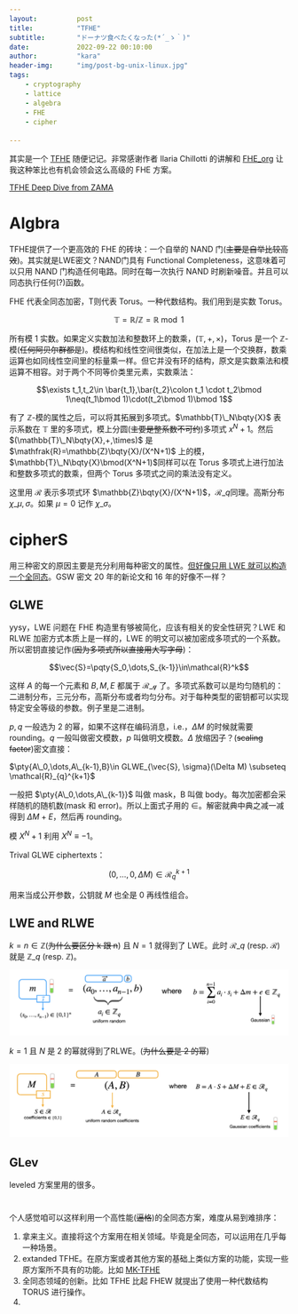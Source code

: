 ```yaml
---
layout:          post
title:           "TFHE"
subtitle:        "ドーナツ食べたくなった(*´_ゝ｀)"
date:            2022-09-22 00:10:00
author:          "kara"
header-img:      "img/post-bg-unix-linux.jpg"
tags:
    - cryptography
    - lattice
    - algebra
    - FHE
    - cipher

---
```


其实是一个 [TFHE](https://eprint.iacr.org/2018/421.pdf) 随便记记。非常感谢作者 Ilaria Chillotti 的讲解和 [FHE_org](https://www.youtube.com/watch?v=npoHSR6-oRw) 让我这种笨比也有机会领会这么高级的 FHE 方案。

[TFHE Deep Dive from ZAMA](https://www.zama.ai/post/tfhe-deep-dive-part-1)

# Algbra

TFHE提供了一个更高效的 FHE 的砖块：一个自举的 NAND 门(~~主要是自举比较高效~~)。其实就是LWE密文？NAND门具有 Functional Completeness，这意味着可以只用 NAND 门构造任何电路。同时在每一次执行 NAND 时刷新噪音。并且可以同态执行任何(?)函数。

FHE 代表全同态加密，T则代表 Torus。一种代数结构。我们用到是实数 Torus。

$$\mathbb{T}=\mathbb{R}/\mathbb{Z}=\mathbb{R}\bmod 1$$

所有模 1 实数。如果定义实数加法和整数环上的数乘，$(\mathbb{T},+,\times)$，Torus 是一个 $\mathbb{Z}$-模(~~任何阿贝尔群都是~~)。模结构和线性空间很类似，在加法上是一个交换群，数乘运算也如同线性空间里的标量乘一样。但它并没有环的结构，原文是实数乘法和模运算不相容。对于两个不同等价类里元素，实数乘法：

$$\exists t_1,t_2\in \bar{t_1},\bar{t_2}\colon t_1 \cdot t_2\bmod 1\neq(t_1\bmod 1)\cdot(t_2\bmod 1)\bmod 1$$

有了 $\mathbb{Z}$-模的属性之后，可以将其拓展到多项式。$\mathbb{T}\_N\bqty{X}$ 表示系数在 $\mathbb{T}$ 里的多项式，模上分圆(~~主要是整系数不可约~~)多项式 $x^N+1$。然后 $(\mathbb{T}\_N\bqty{X},+,\times)$ 是 $\mathfrak{R}=\mathbb{Z}\bqty{X}/(X^N+1)$ 上的模，$\mathbb{T}\_N\bqty{X}\bmod(X^N+1)$同样可以在 Torus 多项式上进行加法和整数多项式的数乘，但两个 Torus 多项式之间的乘法没有定义。

这里用 $\mathcal{R}$ 表示多项式环 $\mathbb{Z}\bqty{X}/(X^N+1)$，$\mathcal{R}\_q$同理。高斯分布 $\chi\_{\mu,\sigma}$。如果 $\mu=0$ 记作 $\chi\_\sigma$。

# cipherS

用三种密文的原因主要是充分利用每种密文的属性。[但好像只用 LWE 就可以构造一个全同态](./2022-09-01-homo.markdown)。GSW 密文 20 年的新论文和 16 年的好像不一样？

## GLWE

yysy，LWE 问题在 FHE 构造里有够被简化，应该有相关的安全性研究？LWE 和 RLWE 加密方式本质上是一样的，LWE 的明文可以被加密成多项式的一个系数。所以密钥直接记作(~~因为多项式所以直接用大写字母~~)：

$$\vec{S}=\pqty{S_0,\dots,S_{k-1}}\in\mathcal{R}^k$$

这样 $A$ 的每一个元素和 $B,M,E$ 都属于 $\mathcal{R\_q}$ 了。多项式系数可以是均匀随机的：二进制分布，三元分布，高斯分布或者均匀分布。对于每种类型的密钥都可以实现特定安全等级的参数。例子里是二进制。

$p,q$ 一般选为 2 的幂，如果不这样在编码消息，i.e.，$\Delta M$ 的时候就需要 rounding。$q$ 一般叫做密文模数，$p$ 叫做明文模数。$\Delta$ 放缩因子？(~~scaling factor~~)密文直接：

$\pty{A\_0,\dots,A\_{k-1},B}\in GLWE_{\vec{S}, \sigma}(\Delta M) \subseteq \mathcal{R}_{q}^{k+1}$

一般把 $\pty{A\_0,\dots,A\_{k-1}}$ 叫做 mask，B 叫做 body。每次加密都会采样随机的随机数(mask 和 error)。所以上面式子用的 $\in$。解密就典中典之减一减得到 $\Delta M+E$，然后再 rounding。

模 $X^N+1$ 利用 $X^N\equiv -1$。

Trival GLWE ciphertexts：

$$(0, \dots, 0, \Delta M) \in \mathcal{R}_{q}^{k+1}$$

用来当成公开参数，公钥就 $M$ 也全是 0 再线性组合。

## LWE and RLWE

$k=n\in\mathbb{Z}$(~~为什么要区分 k 跟 n~~) 且 $N=1$ 就得到了 LWE。此时 $\mathcal{R}\_q$ (resp. $\mathcal{R}$) 就是 $\mathbb{Z}\_q$ (resp. $\mathbb{Z}$)。

![](/img/TFHE/LWE.png)

$k=1$ 且 $N$ 是 2 的幂就得到了RLWE。(~~为什么要是 2 的幂~~)

![](/img/TFHE/RLWE.png)

## GLev

leveled 方案里用的很多。

# #########

个人感觉咱可以这样利用一个高性能(~~逼格~~)的全同态方案，难度从易到难排序：

1. 拿来主义。直接将这个方案用在相关领域。毕竟是全同态，可以运用在几乎每一种场景。
2. extanded TFHE。在原方案或者其他方案的基础上类似方案的功能，实现一些原方案所不具有的功能。比如 [MK-TFHE](https://scholar.google.com/citations?view_op=view_citation&hl=en&user=w_OlJw8AAAAJ&citation_for_view=w_OlJw8AAAAJ:Y0pCki6q_DkC)
3. 全同态领域的创新。比如 TFHE 比起 FHEW 就提出了使用一种代数结构 TORUS 进行操作。
4. 